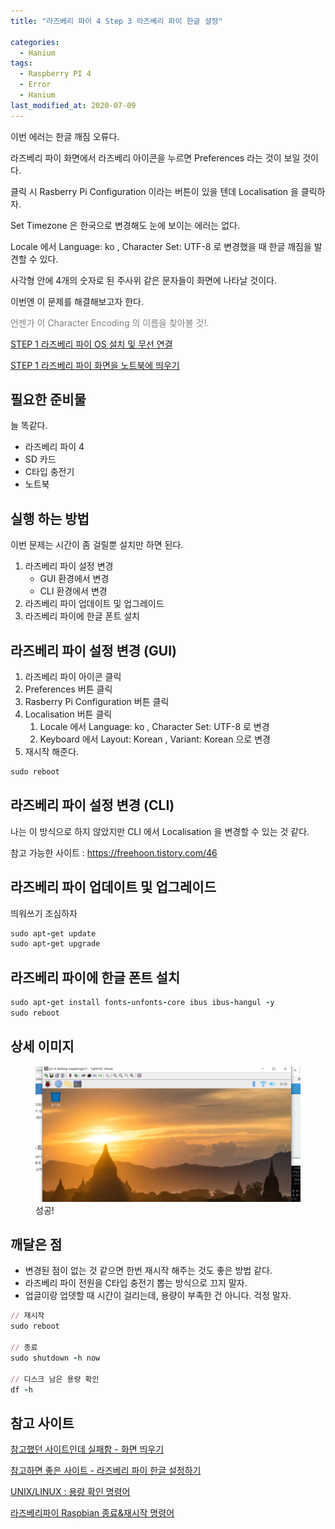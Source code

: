 ```yaml
---
title: "라즈베리 파이 4 Step 3 라즈베리 파이 한글 설정"

categories:
  - Hanium
tags: 
  - Raspberry PI 4
  - Error
  - Hanium
last_modified_at: 2020-07-09
---
```


이번 에러는 한글 깨짐 오류다.

라즈베리 파이 화면에서 라즈베리 아이콘을 누르면 Preferences 라는 것이 보일 것이다.

클릭 시 Rasberry Pi Configuration 이라는 버튼이 있을 텐데 Localisation 을 클릭하자.

Set Timezone 은 한국으로 변경해도 눈에 보이는 에러는 없다.

Locale 에서 Language: ko , Character Set: UTF-8 로 변경했을 때 한글 깨짐을 발견할 수 있다.

사각형 안에 4개의 숫자로 된 주사위 같은 문자들이 화면에 나타날 것이다.

이번엔 이 문제를 해결해보고자 한다.

<span style="color:gray"> 언젠가 이 Character Encoding 의 이름을 찾아볼 것!. </span>

[STEP 1 라즈베리 파이 OS 설치 및 무선 연결](https://jee00609.github.io/hanium/Raspberry-error-solved1/)

[STEP 1 라즈베리 파이 화면을 노트북에 띄우기](https://jee00609.github.io/hanium/Raspberry-error-solved2/)

## 필요한 준비물

늘 똑같다.

   * 라즈베리 파이 4
   * SD 카드
   * C타입 충전기
   * 노트북

## 실행 하는 방법

이번 문제는 시간이 좀 걸릴뿐 설치만 하면 된다.

   1. 라즈베리 파이 설정 변경
      * GUI 환경에서 변경
      * CLI 환경에서 변경
   2. 라즈베리 파이 업데이트 및 업그레이드
   3. 라즈베리 파이에 한글 폰트 설치

## 라즈베리 파이 설정 변경 (GUI)

   1. 라즈베리 파이 아이콘 클릭
   2. Preferences 버튼 클릭
   3. Rasberry Pi Configuration 버튼 클릭
   4. Localisation 버튼 클릭
      1. Locale 에서 Language: ko , Character Set: UTF-8 로 변경
      2. Keyboard 에서 Layout: Korean , Variant: Korean 으로 변경
   5. 재시작 해준다.

   ```ruby
sudo reboot
   ```

## 라즈베리 파이 설정 변경 (CLI)

나는 이 방식으로 하지 않았지만 CLI 에서 Localisation 을 변경할 수 있는 것 같다.

참고 가능한 사이트 : <https://freehoon.tistory.com/46>


## 라즈베리 파이 업데이트 및 업그레이드

띄워쓰기 조심하자

   ```ruby
sudo apt-get update
sudo apt-get upgrade
   ```

## 라즈베리 파이에 한글 폰트 설치

   ```ruby
sudo apt-get install fonts-unfonts-core ibus ibus-hangul -y 
sudo reboot
   ```

## 상세 이미지

<figure class="align-center">
  <img src="/assets/images/2020-07-09-success.PNG">
  <figcaption>성공!</figcaption>
</figure>

## 깨달은 점

   * 변경된 점이 없는 것 같으면 한번 재시작 해주는 것도 좋은 방법 같다.
   * 라즈베리 파이 전원을 C타입 충전기 뽑는 방식으로 끄지 말자.
   * 업글이랑 업뎃할 때 시간이 걸리는데, 용량이 부족한 건 아니다. 걱정 말자.

   ```ruby
// 재시작
sudo reboot

// 종료
sudo shutdown -h now

// 디스크 남은 용량 확인
df -h
   ```

## 참고 사이트

[참고했던 사이트인데 실패함 - 화면 띄우기](https://hiiambk.tistory.com/499)

[참고하면 좋은 사이트 - 라즈베리 파이 한글 설정하기](http://makeshare.org/bbs/board.php?bo_table=raspberrypi&wr_id=61)

[UNIX/LINUX : 용량 확인 명령어](https://ra2kstar.tistory.com/135)

[라즈베리파이 Raspbian 종료&재시작 명령어](https://mungrrrr.wordpress.com/2015/04/30/%EB%9D%BC%EC%A6%88%EB%B2%A0%EB%A6%AC%ED%8C%8C%EC%9D%B4-raspbian-%EC%A2%85%EB%A3%8C%EC%9E%AC%EC%8B%9C%EC%9E%91-%EB%AA%85%EB%A0%B9%EC%96%B4/)